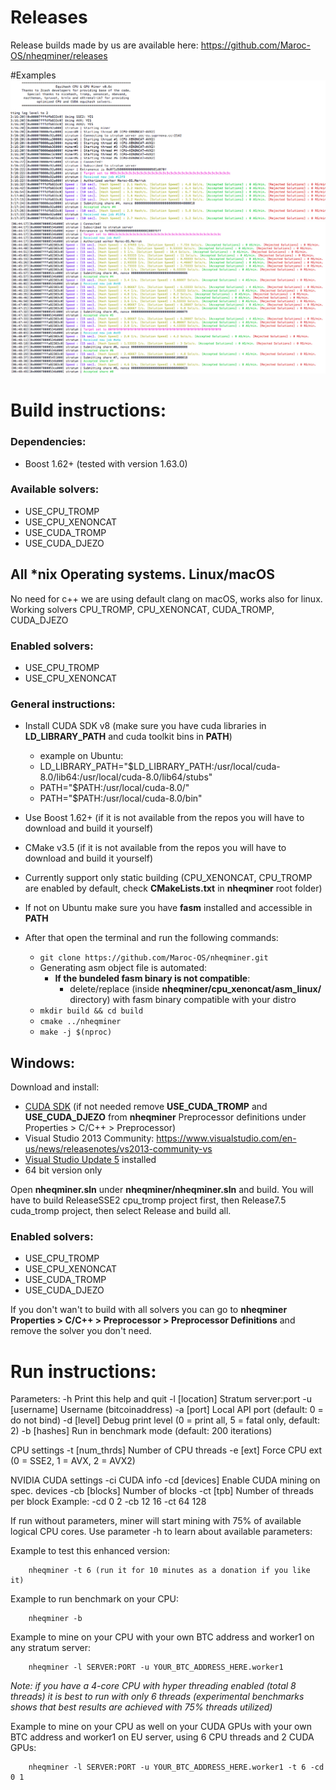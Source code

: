 # Releases
Release builds made by us are available here: https://github.com/Maroc-OS/nheqminer/releases

#Examples
![alt text](https://raw.githubusercontent.com/Maroc-OS/nheqminer/master/examples/nheq_example0.png)
![alt text](https://raw.githubusercontent.com/Maroc-OS/nheqminer/master/examples/nheq_example1.png)

# Build instructions:

### Dependencies:
  - Boost 1.62+ (tested with version 1.63.0)

### Available solvers:
  - USE_CPU_TROMP
  - USE_CPU_XENONCAT
  - USE_CUDA_TROMP
  - USE_CUDA_DJEZO

## All *nix Operating systems. Linux/macOS

No need for c++ we are using default clang on macOS, works also for linux.
Working solvers CPU_TROMP, CPU_XENONCAT, CUDA_TROMP, CUDA_DJEZO

### Enabled solvers:
  - USE_CPU_TROMP
  - USE_CPU_XENONCAT

### General instructions:
  - Install CUDA SDK v8 (make sure you have cuda libraries in **LD_LIBRARY_PATH** and cuda toolkit bins in **PATH**)
    - example on Ubuntu:
    - LD_LIBRARY_PATH="$LD_LIBRARY_PATH:/usr/local/cuda-8.0/lib64:/usr/local/cuda-8.0/lib64/stubs"
    - PATH="$PATH:/usr/local/cuda-8.0/"
    - PATH="$PATH:/usr/local/cuda-8.0/bin"

  - Use Boost 1.62+ (if it is not available from the repos you will have to download and build it yourself)
  - CMake v3.5 (if it is not available from the repos you will have to download and build it yourself)
  - Currently support only static building (CPU_XENONCAT, CPU_TROMP are enabled by default, check **CMakeLists.txt** in **nheqminer** root folder)
  - If not on Ubuntu make sure you have **fasm** installed and accessible in **PATH**
  - After that open the terminal and run the following commands:
    - `git clone https://github.com/Maroc-OS/nheqminer.git`
    - Generating asm object file is automated:
      - **If the bundeled fasm binary is not compatible**:
        - delete/replace (inside **nheqminer/cpu_xenoncat/asm_linux/** directory) with fasm binary compatible with your distro
    - `mkdir build && cd build`
    - `cmake ../nheqminer`
    - `make -j $(nproc)`

## Windows:

Download and install:
- [CUDA SDK](https://developer.nvidia.com/cuda-downloads) (if not needed remove **USE_CUDA_TROMP** and **USE_CUDA_DJEZO** from **nheqminer** Preprocessor definitions under Properties > C/C++ > Preprocessor)
- Visual Studio 2013 Community: https://www.visualstudio.com/en-us/news/releasenotes/vs2013-community-vs
- [Visual Studio Update 5](https://www.microsoft.com/en-us/download/details.aspx?id=48129) installed
- 64 bit version only

Open **nheqminer.sln** under **nheqminer/nheqminer.sln** and build. You will have to build ReleaseSSE2 cpu_tromp project first, then Release7.5 cuda_tromp project, then select Release and build all.

### Enabled solvers:
  - USE_CPU_TROMP
  - USE_CPU_XENONCAT
  - USE_CUDA_TROMP
  - USE_CUDA_DJEZO

If you don't wan't to build with all solvers you can go to **nheqminer Properties > C/C++ > Preprocessor > Preprocessor Definitions** and remove the solver you don't need.

# Run instructions:

Parameters:
	-h		Print this help and quit
	-l [location]	Stratum server:port
	-u [username]	Username (bitcoinaddress)
	-a [port]	Local API port (default: 0 = do not bind)
	-d [level]	Debug print level (0 = print all, 5 = fatal only, default: 2)
	-b [hashes]	Run in benchmark mode (default: 200 iterations)

CPU settings
	-t [num_thrds]	Number of CPU threads
	-e [ext]	Force CPU ext (0 = SSE2, 1 = AVX, 2 = AVX2)

NVIDIA CUDA settings
	-ci		CUDA info
	-cd [devices]	Enable CUDA mining on spec. devices
	-cb [blocks]	Number of blocks
	-ct [tpb]	Number of threads per block
Example: -cd 0 2 -cb 12 16 -ct 64 128

If run without parameters, miner will start mining with 75% of available logical CPU cores. Use parameter -h to learn about available parameters:

Example to test this enhanced version:

        nheqminer -t 6 (run it for 10 minutes as a donation if you like it)

Example to run benchmark on your CPU:

        nheqminer -b

Example to mine on your CPU with your own BTC address and worker1 on any stratum server:

        nheqminer -l SERVER:PORT -u YOUR_BTC_ADDRESS_HERE.worker1

<i>Note: if you have a 4-core CPU with hyper threading enabled (total 8 threads) it is best to run with only 6 threads (experimental benchmarks shows that best results are achieved with 75% threads utilized)</i>

Example to mine on your CPU as well on your CUDA GPUs with your own BTC address and worker1 on EU server, using 6 CPU threads and 2 CUDA GPUs:

        nheqminer -l SERVER:PORT -u YOUR_BTC_ADDRESS_HERE.worker1 -t 6 -cd 0 1
